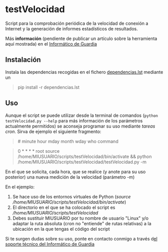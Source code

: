 
# testVelocidad

Script para la comprobación periódica de la velocidad de conexión a Internet y la generación de informes estadísticos de resultados.

Más **información** (pendiente de publicar un artículo sobre la herramienta aquí mostrada) en el [Informático de Guardia](https://andalinux.wordpress.com)

## Instalación

Instala las dependencias recogidas en el fichero [dependencias.lst](https://github.com/jasvazquez/testVelocidad/blob/master/dependencias.lst) mediante un

> pip install -r dependencias.lst

## Uso

Aunque el script se puede utilizar desde la terminal de comandos (```python testVelocidad.py --help``` para más información de los parámetros actualmente permitidos) se aconseja programar su uso mediante _tareas cron_. Sirva de ejemplo el siguiente fragmento:

> \# minute	hour	mday	month	wday	who	command

> 0	*	*	*	*	root	source /home/MIUSUARIO/scripts/testVelocidad/bin/activate && python /home/MIUSUARIO/scripts/testVelocidad/testVelocidad.py -m

En el que se solicita, cada hora, que se realice (y anote para su uso posterior) una nueva medición de la velocidad (parámetro -m)

En el ejemplo:
1. Se hace uso de los entornos virtuales de Python (_source /home/MIUSUARIO/scripts/testVelocidad/bin/activate_)
1. El directorio en el que se ha colocado el script es _/home/MIUSUARIO/scripts/testVelocidad_
1. Debes sustituir MIUSUARIO por tu nombre de usuario "Linux" y/o adaptar la ruta absoluta (cron no "entiende" de rutas relativas) a la ubicación en la que tengas el código del script

Si te surgen dudas sobre su uso, ponte en contacto conmigo a través d[el soporte técnico del Informático de Guardia](https://andalinux.wordpress.com/about)
